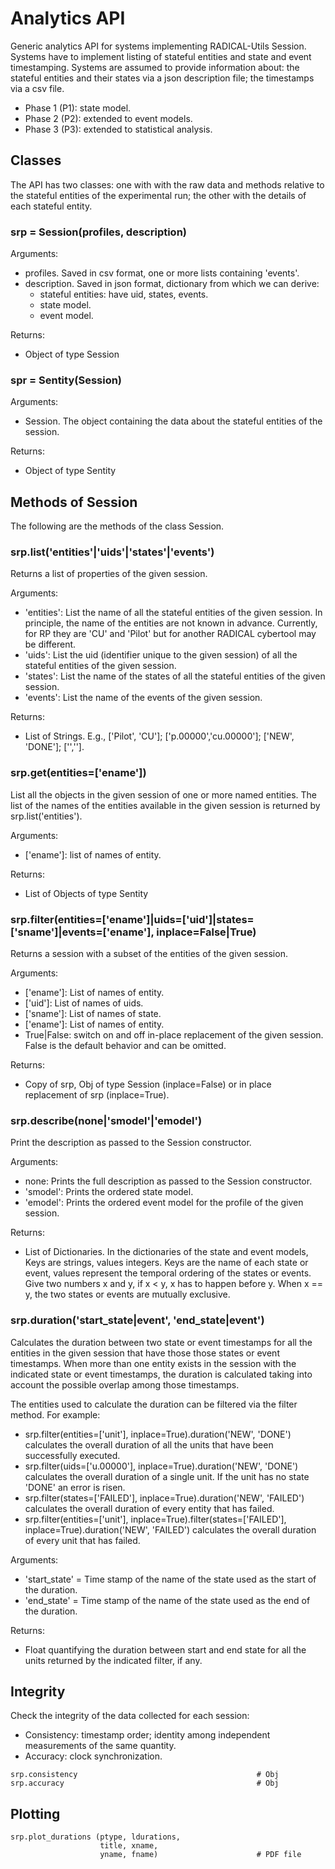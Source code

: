 # Analytics API

Generic analytics API for systems implementing RADICAL-Utils Session.  Systems
have to implement listing of stateful entities and state and event
timestamping. Systems are assumed to provide information about: the stateful
entities and their states via a json description file; the timestamps via a
csv file.

* Phase 1 (P1): state model.
* Phase 2 (P2): extended to event models.
* Phase 3 (P3): extended to statistical analysis.



## Classes

The API has two classes: one with with the raw data and methods relative to the stateful entities of the experimental run; the other with the details of each stateful entity.


### srp = Session(profiles, description)

Arguments:

* profiles. Saved in csv format, one or more lists containing 'events'.
* description. Saved in json format, dictionary from which we can derive:
  - stateful entities: have uid, states, events.
  - state model.
  - event model.

Returns:

* Object of type Session


### spr = Sentity(Session)

Arguments:

* Session. The object containing the data about the stateful entities of the
  session.

Returns:

* Object of type Sentity



## Methods of Session

The following are the methods of the class Session.


### srp.list('entities'|'uids'|'states'|'events')

Returns a list of properties of the given session.

Arguments:

* 'entities': List the name of all the stateful entities of the given session.
  In principle, the name of the entities are not known in advance. Currently,
  for RP they are 'CU' and 'Pilot' but for another RADICAL cybertool may be
  different.
* 'uids': List the uid (identifier unique to the given session) of all the
  stateful entities of the given session.
* 'states': List the name of the states of all the stateful entities of the
  given session.
* 'events': List the name of the events of the given session.

Returns:

* List of Strings. E.g., ['Pilot', 'CU']; ['p.00000','cu.00000']; ['NEW',
  'DONE']; ['',''].


### srp.get(entities=['ename'])

List all the objects in the given session of one or more named entities. The
list of the names of the entities available in the given session is returned
by srp.list('entities').

Arguments:

* ['ename']: list of names of entity.

Returns:

* List of Objects of type Sentity


### srp.filter(entities=['ename']|uids=['uid']|states=['sname']|events=['ename'], inplace=False|True)

Returns a session with a subset of the entities of the given session.

Arguments:

* ['ename']: List of names of entity.
* ['uid']: List of names of uids.
* ['sname']: List of names of state.
* ['ename']: List of names of entity.
* True|False: switch on and off in-place replacement of the given session.
  False is the default behavior and can be omitted.

Returns:

* Copy of srp, Obj of type Session (inplace=False) or in place replacement of
  srp (inplace=True).


### srp.describe(none|'smodel'|'emodel')

Print the description as passed to the Session constructor.

Arguments:

* none: Prints the full description as passed to the Session constructor.
* 'smodel': Prints the ordered state model.
* 'emodel': Prints the ordered event model for the profile of the given
  session.

Returns:

* List of Dictionaries. In the dictionaries of the state and event models,
  Keys are strings, values integers. Keys are the name of each state or event,
  values represent the temporal ordering of the states or events. Give two
  numbers x and y, if x < y, x has to happen before y. When x == y, the two
  states or events are mutually exclusive.


### srp.duration('start_state|event', 'end_state|event')

Calculates the duration between two state or event timestamps for all the
entities in the given session that have those those states or event
timestamps. When more than one entity exists in the session with the indicated
state or event timestamps, the duration is calculated taking into account the
possible overlap among those timestamps.

The entities used to calculate the duration can be filtered via the filter
method. For example:

* srp.filter(entities=['unit'], inplace=True).duration('NEW', 'DONE')
  calculates the overall duration of all the units that have been successfully
  executed.
* srp.filter(uids=['u.00000'], inplace=True).duration('NEW', 'DONE')
  calculates the overall duration of a single unit. If the unit has no state
  'DONE' an error is risen.
* srp.filter(states=['FAILED'], inplace=True).duration('NEW', 'FAILED')
  calculates the overall duration of every entity that has failed.
* srp.filter(entities=['unit'], inplace=True).filter(states=['FAILED'],
  inplace=True).duration('NEW', 'FAILED') calculates the overall duration of
  every unit that has failed.

Arguments:

* 'start_state' = Time stamp of the name of the state used as the start of the
  duration.
* 'end_state'   = Time stamp of the name of the state used as the end of the
  duration.

Returns:

* Float quantifying the duration between start and end state for all the units
  returned by the indicated filter, if any.



## Integrity

Check the integrity of the data collected for each session:

* Consistency: timestamp order; identity among independent measurements of the
  same quantity.
* Accuracy: clock synchronization.

```
srp.consistency                                        # Obj
srp.accuracy                                           # Obj
```


## Plotting

```
srp.plot_durations (ptype, ldurations,
                    title, xname,
                    yname, fname)                      # PDF file
```


